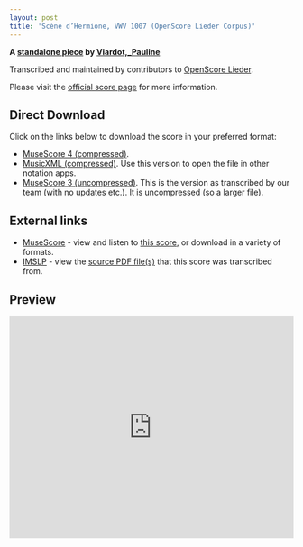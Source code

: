 ```yaml
---
layout: post
title: 'Scène d’Hermione, VWV 1007 (OpenScore Lieder Corpus)'
---
```


__A [standalone piece](https://fourscoreandmore.org/openscore/lieder/Viardot%2C_Pauline/_/) by [Viardot,_Pauline](https://fourscoreandmore.org/openscore/lieder/Viardot%2C_Pauline)__

Transcribed and maintained by contributors to [OpenScore Lieder].

Please visit the [official score page] for more information.

[official score page]: https://musescore.com/openscore-lieder-corpus/scores/6582062
[OpenScore Lieder]: https://musescore.com/openscore-lieder-corpus

## Direct Download

Click on the links below to download the score in your preferred format:
- [MuseScore 4 (compressed)](https://fourscoreandmore.org/openscore/lieder/Viardot%2C_Pauline/_/Sc%C3%A8ne_d%E2%80%99Hermione%2C_VWV_1007.mscz).
- [MusicXML (compressed)](https://fourscoreandmore.org/openscore/lieder/Viardot%2C_Pauline/_/Sc%C3%A8ne_d%E2%80%99Hermione%2C_VWV_1007.mxl). Use this version to open the file in other notation apps.
- [MuseScore 3 (uncompressed)](https://raw.githubusercontent.com/OpenScore/Lieder/refs/heads/main/scores/Viardot%2C_Pauline/_/Sc%C3%A8ne_d%E2%80%99Hermione%2C_VWV_1007/lc6582062.mscx). This is the version as transcribed by our team (with no updates etc.). It is uncompressed (so a larger file).

## External links

- [MuseScore] - view and listen to [this score][MuseScore], or download in a variety of formats.
- [IMSLP] - view the [source PDF file(s)][IMSLP] that this score was transcribed from.

[MuseScore]: https://musescore.com/score/6582062
[IMSLP]: https://imslp.org/wiki/Special:ReverseLookup/581585

## Preview

<iframe width="100%" height="394" src="https://musescore.com/openscore-lieder-corpus/scores/6582062/embed" frameborder="0" allowfullscreen allow="autoplay; fullscreen"></iframe>
